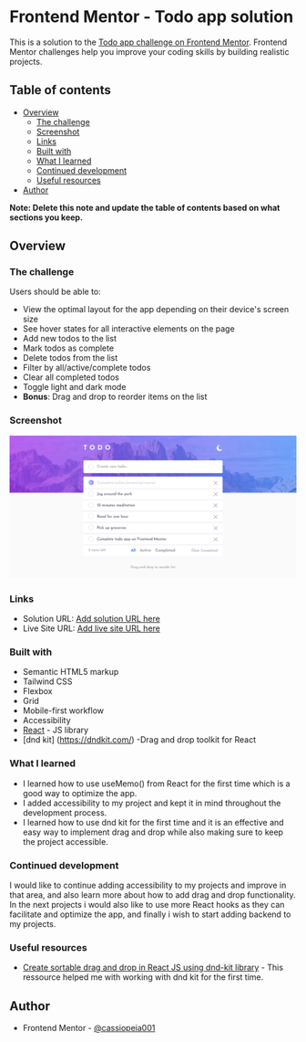 # Frontend Mentor - Todo app solution

This is a solution to the [Todo app challenge on Frontend Mentor](https://www.frontendmentor.io/challenges/todo-app-Su1_KokOW). Frontend Mentor challenges help you improve your coding skills by building realistic projects. 

## Table of contents

- [Overview](#overview)
  - [The challenge](#the-challenge)
  - [Screenshot](#screenshot)
  - [Links](#links)
  - [Built with](#built-with)
  - [What I learned](#what-i-learned)
  - [Continued development](#continued-development)
  - [Useful resources](#useful-resources)
- [Author](#author)


**Note: Delete this note and update the table of contents based on what sections you keep.**

## Overview

### The challenge

Users should be able to:

- View the optimal layout for the app depending on their device's screen size
- See hover states for all interactive elements on the page
- Add new todos to the list
- Mark todos as complete
- Delete todos from the list
- Filter by all/active/complete todos
- Clear all completed todos
- Toggle light and dark mode
- **Bonus**: Drag and drop to reorder items on the list

### Screenshot

![todo-app screenshot](./Todo-App.png)

### Links

- Solution URL: [Add solution URL here](https://github.com/cassiopeia001/todo-app)
- Live Site URL: [Add live site URL here](https://cassiopeia001.github.io/todo-app/)


### Built with

- Semantic HTML5 markup
- Tailwind CSS
- Flexbox
- Grid 
- Mobile-first workflow
- Accessibility
- [React](https://reactjs.org/) - JS library
- [dnd kit] (https://dndkit.com/) -Drag and drop toolkit for React

### What I learned

- I learned how to use useMemo() from React for the first time which is a good way to optimize the app.
- I added accessibility to my project and kept it in mind throughout the development process.
- I learned how to use dnd kit for the first time and it is an effective and easy way to implement drag and drop while also making sure to keep the project accessible.

### Continued development

I would like to continue adding accessibility to my projects and improve in that area, and also learn more about how to add drag and drop functionality. In the next projects i would also like to use more React hooks as they can facilitate and optimize the app, and finally i wish to start adding backend to my projects.

### Useful resources

- [Create sortable drag and drop in React JS using dnd-kit library](https://medium.com/@kurniawanc/create-sortable-drag-and-drop-in-react-js-using-dnd-kit-library-ba8b2917a6b5) - This ressource helped me with working with dnd kit for the first time.


## Author

- Frontend Mentor - [@cassiopeia001](https://www.frontendmentor.io/profile/cassiopeia001)

